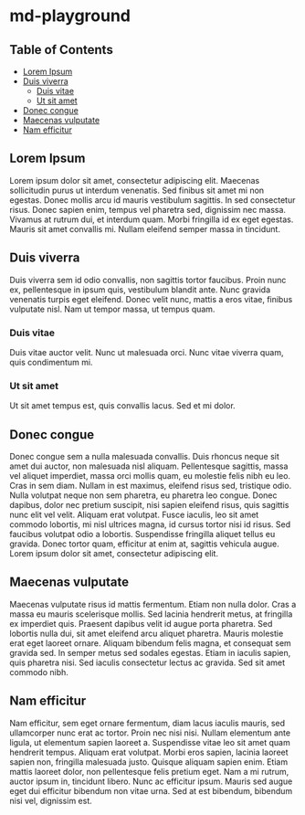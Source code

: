 # md-playground

## Table of Contents

* [Lorem Ipsum](#lorem-ipsum)
* [Duis viverra](#duis-viverra)
  * [Duis vitae](#duis-vitae)
  * [Ut sit amet](#ut-sit-amet)
* [Donec congue](#donec-congue)
* [Maecenas vulputate](#maecenas-vulputate)
* [Nam efficitur](#nam-efficitur)


## Lorem Ipsum
Lorem ipsum dolor sit amet, consectetur adipiscing elit. Maecenas sollicitudin purus ut interdum venenatis. Sed finibus sit amet mi non egestas. Donec mollis arcu id mauris vestibulum sagittis. In sed consectetur risus. Donec sapien enim, tempus vel pharetra sed, dignissim nec massa. Vivamus at rutrum dui, et interdum quam. Morbi fringilla id ex eget egestas. Mauris sit amet convallis mi. Nullam eleifend semper massa in tincidunt.

## Duis viverra
Duis viverra sem id odio convallis, non sagittis tortor faucibus. Proin nunc ex, pellentesque in ipsum quis, vestibulum blandit ante. Nunc gravida venenatis turpis eget eleifend. Donec velit nunc, mattis a eros vitae, finibus vulputate nisl. Nam ut tempor massa, ut tempus quam. 

### Duis vitae
Duis vitae auctor velit. Nunc ut malesuada orci. Nunc vitae viverra quam, quis condimentum mi. 

### Ut sit amet
Ut sit amet tempus est, quis convallis lacus. Sed et mi dolor.

## Donec congue
Donec congue sem a nulla malesuada convallis. Duis rhoncus neque sit amet dui auctor, non malesuada nisl aliquam. Pellentesque sagittis, massa vel aliquet imperdiet, massa orci mollis quam, eu molestie felis nibh eu leo. Cras in sem diam. Nullam in est maximus, eleifend risus sed, tristique odio. Nulla volutpat neque non sem pharetra, eu pharetra leo congue. Donec dapibus, dolor nec pretium suscipit, nisi sapien eleifend risus, quis sagittis nunc elit vel velit. Aliquam erat volutpat. Fusce iaculis, leo sit amet commodo lobortis, mi nisl ultrices magna, id cursus tortor nisi id risus. Sed faucibus volutpat odio a lobortis. Suspendisse fringilla aliquet tellus eu gravida. Donec tortor quam, efficitur at enim at, sagittis vehicula augue. Lorem ipsum dolor sit amet, consectetur adipiscing elit.

## Maecenas vulputate
Maecenas vulputate risus id mattis fermentum. Etiam non nulla dolor. Cras a massa eu mauris scelerisque mollis. Sed lacinia hendrerit metus, at fringilla ex imperdiet quis. Praesent dapibus velit id augue porta pharetra. Sed lobortis nulla dui, sit amet eleifend arcu aliquet pharetra. Mauris molestie erat eget laoreet ornare. Aliquam bibendum felis magna, et consequat sem gravida sed. In semper metus sed sodales egestas. Etiam in iaculis sapien, quis pharetra nisi. Sed iaculis consectetur lectus ac gravida. Sed sit amet commodo nibh.

## Nam efficitur
Nam efficitur, sem eget ornare fermentum, diam lacus iaculis mauris, sed ullamcorper nunc erat ac tortor. Proin nec nisi nisi. Nullam elementum ante ligula, ut elementum sapien laoreet a. Suspendisse vitae leo sit amet quam hendrerit tempus. Aliquam erat volutpat. Morbi eros sapien, lacinia laoreet sapien non, fringilla malesuada justo. Quisque aliquam sapien enim. Etiam mattis laoreet dolor, non pellentesque felis pretium eget. Nam a mi rutrum, auctor ipsum in, tincidunt libero. Nunc ac efficitur ipsum. Mauris sed augue eget dui efficitur bibendum non vitae urna. Sed at est bibendum, bibendum nisi vel, dignissim est.
